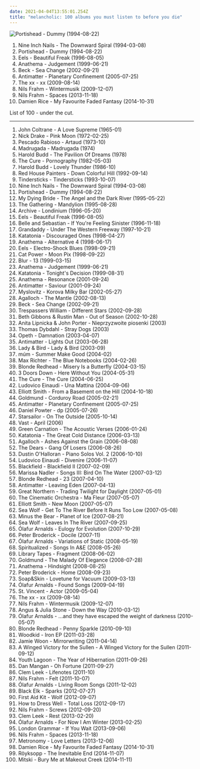```yaml
---
date: 2021-04-04T13:55:01.254Z
title: "melancholic: 100 albums you must listen to before you die"
---
```

![Portishead - Dummy (1994-08-22)](http://coverartarchive.org/release/87888070-1b25-4830-aebc-dee490058b74/2550628489-500.jpg "Portishead - Dummy (1994-08-22)")
<ol class="albums">
<li data-cover="http://coverartarchive.org/release/ab64976f-52a8-44e7-9aa3-d6703604bc2f/7159970718-500.jpg" data-tags="industrial, industrial rock" role="button">Nine Inch Nails - The Downward Spiral (1994-03-08)</li>
<li data-cover="http://coverartarchive.org/release/87888070-1b25-4830-aebc-dee490058b74/2550628489-500.jpg" data-tags="trip-hop" role="button">Portishead - Dummy (1994-08-22)</li>
<li data-cover="http://coverartarchive.org/release/31c452b7-6fc4-39eb-9a0c-1f349328c745/11388472171-500.jpg" data-tags="alternative, rock, alternative rock, indie rock, 90s" role="button">Eels - Beautiful Freak (1996-08-05)</li>
<li data-cover="https://img.discogs.com/lqdcerK4c8xbpCYjmTHXeMaMjdQ=/fit-in/389x494/filters:strip_icc():format(jpeg):mode_rgb():quality(90)/discogs-images/R-7528881-1608936675-9430.jpeg.jpg" data-tags="progressive rock" role="button">Anathema - Judgement (1999-06-21)</li>
<li data-cover="http://coverartarchive.org/release/09dc8894-bb52-4edd-a31b-e74e30753a44/7066111416-500.jpg" data-tags="singer-songwriter, acoustic, beck" role="button">Beck - Sea Change (2002-09-21)</li>
<li data-cover="http://coverartarchive.org/release/927f72a8-a1d7-3a78-8e5d-2cb81a9b38a5/936766829-500.jpg" data-tags="melancholic" role="button">Antimatter - Planetary Confinement (2005-07-25)</li>
<li data-cover="http://coverartarchive.org/release/2d9f9aac-1884-3939-a3b7-01437151e495/7167631451-500.jpg" data-tags="indie" role="button">The xx - xx (2009-08-14)</li>
<li data-cover="http://coverartarchive.org/release/40180f9e-b9c1-4bc4-958c-1499bfa3d3ea/19110230455-500.jpg" data-tags="modern classical, contemporary classical, neoclassical, post-classical, neo-classical, piano" role="button">Nils Frahm - Wintermusik (2009-12-07)</li>
<li data-cover="http://coverartarchive.org/release/18992f07-6b19-4d6f-8083-4e5204a153de/7220911774-500.jpg" data-tags="piano, contemporary classical, post-classical, modern classical, neo-classical, neoclassical, ambient, alternative, cinematic, melancholy, minimalism, melancholic, experimental-ambient, minimal ambient, minimalist, modern composition, piano ambient, contemporary piano, ambient piano, minimal piano" role="button">Nils Frahm - Spaces (2013-11-18)</li>
<li data-cover="http://coverartarchive.org/release/a5bb7a1b-f162-44a0-b833-69fb8bf13125/8706849113-500.jpg" data-tags="folk, acoustic, indie folk" role="button">Damien Rice - My Favourite Faded Fantasy (2014-10-31)</li>
</ol>
List of 100 - under the cut.
<!-- more -->

_________________

<ol class="albums">
<li data-cover="http://coverartarchive.org/release/eb5f77b4-1201-4df8-9d5c-76bc417ebd66/14047816005-500.jpg" data-tags="jazz" role="button">
John Coltrane - A Love Supreme (1965-01)
</li>
<li data-cover="http://coverartarchive.org/release/2a274c12-8785-351a-9155-1d6d2dfde21c/23137783404-500.jpg" data-tags="folk, singer-songwriter" role="button">
Nick Drake - Pink Moon (1972-02-25)
</li>
<li data-cover="http://coverartarchive.org/release/d9ad5347-9829-4fab-ace3-57eba05e7054/20462935528-500.jpg" data-tags="argentina, rock" role="button">
Pescado Rabioso - Artaud (1973-10)
</li>
<li data-cover="https://img.discogs.com/usYj9CbiJnPwv9DvaKruUaBhhc8=/fit-in/485x467/filters:strip_icc():format(jpeg):mode_rgb():quality(90)/discogs-images/R-2125275-1350224639-4039.jpeg.jpg" data-tags="norwegian" role="button">
Madrugada - Madrugada (1974)
</li>
<li data-cover="http://coverartarchive.org/release/9e3742f2-5591-3754-a1b1-6ccae9eeee01/6548227474-500.jpg" data-tags="ambient, contemporary classical, minimalism, piano, minimalist, neoclassical, post-classical, piano ambient, ambient piano" role="button">
Harold Budd - The Pavilion Of Dreams (1978)
</li>
<li data-cover="http://coverartarchive.org/release/b0d6d8ad-02d7-3f08-9128-47c734c2c446/7947353809-500.jpg" data-tags="post-punk, gothic rock" role="button">
The Cure - Pornography (1982-05-03)
</li>
<li data-cover="http://coverartarchive.org/release/f1da6792-3a6a-4e4c-97fc-fc2477b183ef/2906121265-500.jpg" data-tags="ambient, piano, contemporary classical, cinematic, melancholy, minimalism, melancholic, neoclassical, post-classical, piano ambient, contemporary piano, ambient piano" role="button">
Harold Budd - Lovely Thunder (1986-10)
</li>
<li data-cover="https://via.placeholder.com/450" data-tags="slowcore" role="button">
Red House Painters - Down Colorful Hill (1992-09-14)
</li>
<li data-cover="http://coverartarchive.org/release/c7bc2ec1-d14d-3e88-b96b-1a122e8f1269/25210354175-500.jpg" data-tags="melancholic" role="button">
Tindersticks - Tindersticks (1993-10-07)
</li>
<li data-cover="http://coverartarchive.org/release/ab64976f-52a8-44e7-9aa3-d6703604bc2f/7159970718-500.jpg" data-tags="industrial, industrial rock" role="button">
Nine Inch Nails - The Downward Spiral (1994-03-08)
</li>
<li data-cover="http://coverartarchive.org/release/87888070-1b25-4830-aebc-dee490058b74/2550628489-500.jpg" data-tags="trip-hop" role="button">
Portishead - Dummy (1994-08-22)
</li>
<li data-cover="http://coverartarchive.org/release/26ed17a4-e022-4abc-a11f-23437715f4f8/15399938306-500.jpg" data-tags="doom metal" role="button">
My Dying Bride - The Angel and the Dark River (1995-05-22)
</li>
<li data-cover="https://img.discogs.com/mXmbUGbg8s-pnwDZnxsR5EARqq4=/fit-in/600x600/filters:strip_icc():format(jpeg):mode_rgb():quality(90)/discogs-images/R-4950111-1433873709-1968.jpeg.jpg" data-tags="gothic metal, progressive metal, atmospheric metal" role="button">
The Gathering - Mandylion (1995-08-28)
</li>
<li data-cover="http://coverartarchive.org/release/92170779-0baf-31f4-930d-8213c7462eac/3435477482-500.jpg" data-tags="trip-hop" role="button">
Archive - Londinium (1996-05-20)
</li>
<li data-cover="http://coverartarchive.org/release/31c452b7-6fc4-39eb-9a0c-1f349328c745/11388472171-500.jpg" data-tags="alternative, rock, alternative rock, indie rock, 90s" role="button">
Eels - Beautiful Freak (1996-08-05)
</li>
<li data-cover="http://coverartarchive.org/release/2b3c2f96-91f9-4d82-8efb-bd51812cab3c/4629555490-500.jpg" data-tags="indie pop, 1996, indie" role="button">
Belle and Sebastian - If You're Feeling Sinister (1996-11-18)
</li>
<li data-cover="http://coverartarchive.org/release/a7f89d02-9f8c-40f5-adc7-9b63631bc464/13321854605-500.jpg" data-tags="indie, indie rock, 90s" role="button">
Grandaddy - Under The Western Freeway (1997-10-21)
</li>
<li data-cover="http://coverartarchive.org/release/f1d33de4-4c0d-453f-a13c-b7cb26de6e59/3596831408-500.jpg" data-tags="doom metal" role="button">
Katatonia - Discouraged Ones (1998-04-27)
</li>
<li data-cover="http://coverartarchive.org/release/9a51b23b-4594-4abe-8c69-19b8cfa49184/8630651837-500.jpg" data-tags="doom metal, progressive rock, progressive metal" role="button">
Anathema - Alternative 4 (1998-06-17)
</li>
<li data-cover="http://coverartarchive.org/release/18274d01-86aa-4f26-ab80-5526bd285d9b/5129179403-500.jpg" data-tags="90s, indie rock" role="button">
Eels - Electro-Shock Blues (1998-09-21)
</li>
<li data-cover="http://coverartarchive.org/release/5d58d210-a58c-4532-a2f5-54c6001a063d/12639050704-500.jpg" data-tags="90s, indie, mellow" role="button">
Cat Power - Moon Pix (1998-09-22)
</li>
<li data-cover="http://coverartarchive.org/release/16a2fa8b-480e-3d58-8c42-684b9bec1493/7940071006-500.jpg" data-tags="britpop" role="button">
Blur - 13 (1999-03-15)
</li>
<li data-cover="https://img.discogs.com/lqdcerK4c8xbpCYjmTHXeMaMjdQ=/fit-in/389x494/filters:strip_icc():format(jpeg):mode_rgb():quality(90)/discogs-images/R-7528881-1608936675-9430.jpeg.jpg" data-tags="progressive rock" role="button">
Anathema - Judgement (1999-06-21)
</li>
<li data-cover="http://coverartarchive.org/release/e0ff9610-23ad-4f33-b710-c28242482545/3596965456-500.jpg" data-tags="doom metal, depressive rock" role="button">
Katatonia - Tonight's Decision (1999-08-31)
</li>
<li data-cover="https://img.discogs.com/nb1EnJcA86CFw7ZQDmNBBINP0CA=/fit-in/600x600/filters:strip_icc():format(jpeg):mode_rgb():quality(90)/discogs-images/R-2947897-1442694714-5363.jpeg.jpg" data-tags="melancholic" role="button">
Anathema - Resonance (2001-09-24)
</li>
<li data-cover="https://via.placeholder.com/450" data-tags="ambient, dark ambient" role="button">
Antimatter - Saviour (2001-09-24)
</li>
<li data-cover="http://coverartarchive.org/release/a537debd-0c0d-4c63-8c4f-04031dc48adc/4707626371-500.jpg" data-tags="rock, alternative rock, polish" role="button">
Myslovitz - Korova Milky Bar (2002-05-27)
</li>
<li data-cover="http://coverartarchive.org/release/7ac99528-77a9-3624-84b7-3400f6f56e47/22056699402-500.jpg" data-tags="folk metal, doom metal" role="button">
Agalloch - The Mantle (2002-08-13)
</li>
<li data-cover="http://coverartarchive.org/release/09dc8894-bb52-4edd-a31b-e74e30753a44/7066111416-500.jpg" data-tags="singer-songwriter, acoustic, beck" role="button">
Beck - Sea Change (2002-09-21)
</li>
<li data-cover="http://coverartarchive.org/release/2a9d5a0a-d699-4a6b-9418-e3e9aff9a64b/3452268315-500.jpg" data-tags="dream pop, shoegaze" role="button">
Trespassers William - Different Stars (2002-09-28)
</li>
<li data-cover="http://coverartarchive.org/release/d6dfec82-bdcc-4e05-9d8e-7666f9e74c0b/14023327941-500.jpg" data-tags="female vocalists, trip-hop" role="button">
Beth Gibbons & Rustin Man - Out of Season (2002-10-28)
</li>
<li data-cover="http://coverartarchive.org/release/5cfe6da9-3873-4c50-8727-843ca258e3fb/21383893045-500.jpg" data-tags="melancholic" role="button">
Anita Lipnicka & John Porter - Nieprzyzwoite piosenki (2003)
</li>
<li data-cover="http://coverartarchive.org/release/79e7d819-e3fc-4df0-89ff-4bb732b443c1/20839334016-500.jpg" data-tags="norwegian, scandinavian, melancholic, autumn, favorites ever, skiver, albums 2, maarts, music to drink slowly" role="button">
Thomas Dybdahl - Stray Dogs (2003)
</li>
<li data-cover="http://coverartarchive.org/release/3fe02bae-ffbc-3a1f-82b7-d7b338f78b71/6695442614-500.jpg" data-tags="progressive rock" role="button">
Opeth - Damnation (2003-04-07)
</li>
<li data-cover="https://img.discogs.com/yTJ2t-oOJApxEaVPxI_k-iuaL4E=/fit-in/600x600/filters:strip_icc():format(jpeg):mode_rgb():quality(90)/discogs-images/R-5719220-1404862392-1331.jpeg.jpg" data-tags="ambient, darkwave, dark ambient" role="button">
Antimatter - Lights Out (2003-06-28)
</li>
<li data-cover="https://via.placeholder.com/450" data-tags="70s, indie rock, dreamy, melancholic, lullaby, underappreciated, a, music for sleepless nights, the best of 2003, rozne takie sobie lubie, soft silly music, spokojnie tu jest, poznac to musze bardziej, painting inspirations" role="button">
Lady & Bird - Lady & Bird (2003-09)
</li>
<li data-cover="http://coverartarchive.org/release/68c7d49e-060e-3a47-88b4-8a1722859358/11078589852-500.jpg" data-tags="icelandic, electronic" role="button">
múm - Summer Make Good (2004-02)
</li>
<li data-cover="http://coverartarchive.org/release/ea46398a-5501-45ec-a5f5-09a29d031f45/22058531098-500.jpg" data-tags="post-classical, contemporary classical, neoclassical, modern classical, neo-classical, piano, neo classical, postclassical, post classical" role="button">
Max Richter - The Blue Notebooks (2004-02-26)
</li>
<li data-cover="http://coverartarchive.org/release/0a8790e5-e48d-3bf1-8b51-8d9fadf0fa4c/3717423059-500.jpg" data-tags="indie, indie rock" role="button">
Blonde Redhead - Misery Is a Butterfly (2004-03-15)
</li>
<li data-cover="http://coverartarchive.org/release/6f63a705-2e3d-451c-a8e9-0ae7025f9055/12844808386-500.jpg" data-tags="hard rock" role="button">
3 Doors Down - Here Without You (2004-05-31)
</li>
<li data-cover="http://coverartarchive.org/release/25e2716b-2c65-3ef8-b4ff-afc96570347d/7947383918-500.jpg" data-tags="post-punk, rock, alternative" role="button">
The Cure - The Cure (2004-06-25)
</li>
<li data-cover="http://coverartarchive.org/release/5fd13a50-7aee-4338-a1da-de7322a8602b/20520816503-500.jpg" data-tags="contemporary classical, modern classical, neoclassical, neo-classical, post-classical, minimalism, neo classical, minimalist" role="button">
Ludovico Einaudi - Una Mattina (2004-09-06)
</li>
<li data-cover="http://coverartarchive.org/release/f01097d5-8a73-3585-8c62-3831a3bd0db6/16096949332-500.jpg" data-tags="singer-songwriter, indie" role="button">
Elliott Smith - From a Basement on the Hill (2004-10-18)
</li>
<li data-cover="http://coverartarchive.org/release/426b3f5f-9aeb-4978-9b33-1699ff208be7/21277413638-500.jpg" data-tags="piano, ambient" role="button">
Goldmund - Corduroy Road (2005-02-21)
</li>
<li data-cover="http://coverartarchive.org/release/927f72a8-a1d7-3a78-8e5d-2cb81a9b38a5/936766829-500.jpg" data-tags="melancholic" role="button">
Antimatter - Planetary Confinement (2005-07-25)
</li>
<li data-cover="https://img.discogs.com/Ea8FbKi9AUBh-cEGJXfLVl3YewY=/fit-in/600x600/filters:strip_icc():format(jpeg):mode_rgb():quality(90)/discogs-images/R-591248-1184317356.jpeg.jpg" data-tags="pop, daniel powter" role="button">
Daniel Powter - dp (2005-07-26)
</li>
<li data-cover="https://via.placeholder.com/450" data-tags="rock, britpop" role="button">
Starsailor - On The Outside (2005-10-14)
</li>
<li data-cover="https://img.discogs.com/ThguOkN1F1n8C2WWPuqf3c9XrS8=/fit-in/500x500/filters:strip_icc():format(jpeg):mode_rgb():quality(90)/discogs-images/R-1071179-1189934902.jpeg.jpg" data-tags="alternative, melancholic" role="button">
Vast - April (2006)
</li>
<li data-cover="http://coverartarchive.org/release/7df49ccd-3a84-4424-8ffa-07f660ba4865/10866678503-500.jpg" data-tags="acoustic, progressive rock" role="button">
Green Carnation - The Acoustic Verses (2006-01-24)
</li>
<li data-cover="https://img.discogs.com/Wt7pTVZhLSxj2iE59N8os6Pdt8U=/fit-in/600x600/filters:strip_icc():format(jpeg):mode_rgb():quality(90)/discogs-images/R-2944076-1467306082-9527.jpeg.jpg" data-tags="doom metal, progressive metal" role="button">
Katatonia - The Great Cold Distance (2006-03-13)
</li>
<li data-cover="http://coverartarchive.org/release/b943e89a-2ae7-4cce-940a-c434c4f068cf/19071273840-500.jpg" data-tags="doom metal, folk metal, progressive metal" role="button">
Agalloch - Ashes Against the Grain (2006-08-08)
</li>
<li data-cover="https://via.placeholder.com/450" data-tags="broken social scene and friends" role="button">
The Dears - Gang Of Losers (2006-08-26)
</li>
<li data-cover="https://via.placeholder.com/450" data-tags="piano, contemporary classical, neoclassical, post-classical, neo-classical, modern classical" role="button">
Dustin O'Halloran - Piano Solos Vol. 2 (2006-10-10)
</li>
<li data-cover="http://coverartarchive.org/release/cbea7b36-3edb-392a-b703-f4d0b648deed/20544497982-500.jpg" data-tags="piano, contemporary classical, neoclassical" role="button">
Ludovico Einaudi - Divenire (2006-11-07)
</li>
<li data-cover="http://coverartarchive.org/release/3412f681-acd0-414f-8435-45a995deb318/2331822335-500.jpg" data-tags="progressive rock" role="button">
Blackfield - Blackfield II (2007-02-09)
</li>
<li data-cover="http://coverartarchive.org/release/6612f329-7d59-4578-8128-c2a2ec86565c/8703131155-500.jpg" data-tags="folk" role="button">
Marissa Nadler - Songs III: Bird On The Water (2007-03-12)
</li>
<li data-cover="http://coverartarchive.org/release/dbf7a1c7-d89c-3823-b2d1-6cf2515e3c31/8173020368-500.jpg" data-tags="shoegaze, indie rock, dream pop" role="button">
Blonde Redhead - 23 (2007-04-10)
</li>
<li data-cover="http://coverartarchive.org/release/301832d9-f503-4e5f-945c-f77e66c4cd59/936789634-500.jpg" data-tags="progressive rock" role="button">
Antimatter - Leaving Eden (2007-04-13)
</li>
<li data-cover="http://coverartarchive.org/release/0199cb42-c497-4dde-96fb-d6fe5bcf6199/19923477364-500.jpg" data-tags="electronic, indie, pop, rock, alternative, indie pop, indie rock, unique, melancholic, purchased 09, try, light metal" role="button">
Great Northern - Trading Twilight for Daylight (2007-05-01)
</li>
<li data-cover="https://via.placeholder.com/450" data-tags="downtempo, chillout" role="button">
The Cinematic Orchestra - Ma Fleur (2007-05-07)
</li>
<li data-cover="https://img.discogs.com/lU-jb1-v8HnHNIeuFYS8UuKtkNY=/fit-in/600x600/filters:strip_icc():format(jpeg):mode_rgb():quality(90)/discogs-images/R-9832099-1487024275-2085.jpeg.jpg" data-tags="singer-songwriter, indie, indie rock" role="button">
Elliott Smith - New Moon (2007-05-07)
</li>
<li data-cover="http://coverartarchive.org/release/4ab7278a-20f0-49b2-b157-0a6baf1052c5/1951082691-500.jpg" data-tags="mellow" role="button">
Sea Wolf - Get To The River Before It Runs Too Low (2007-05-08)
</li>
<li data-cover="http://coverartarchive.org/release/e3c0a8ce-6f8f-4aa2-9db0-f0a9a44504d8/2103706278-500.jpg" data-tags="indie rock, indie, mellow" role="button">
Minus the Bear - Planet of Ice (2007-08-21)
</li>
<li data-cover="http://coverartarchive.org/release/1f535139-1a00-4da7-89cc-94cb50ceb44d/3886056504-500.jpg" data-tags="indie folk, indie, indie rock, singer-songwriter, autumn" role="button">
Sea Wolf - Leaves In The River (2007-09-25)
</li>
<li data-cover="http://coverartarchive.org/release/7ed90c22-74e5-3a9b-a047-5f9bcbcb01bd/1485447652-500.jpg" data-tags="piano, contemporary classical, neoclassical, post-classical, ambient" role="button">
Ólafur Arnalds - Eulogy for Evolution (2007-10-29)
</li>
<li data-cover="http://coverartarchive.org/release/be0d3350-c06e-4f65-b43e-35454398d9d6/17591709960-500.jpg" data-tags="piano, ambient" role="button">
Peter Broderick - Docile (2007-11)
</li>
<li data-cover="http://coverartarchive.org/release/f7fda273-5504-47f0-a249-1d646ea3d517/5930060763-500.jpg" data-tags="neo-classical, contemporary classical, modern classical, neoclassical, post-classical, piano, neo classical, postclassical, post classical" role="button">
Ólafur Arnalds - Variations of Static (2008-05-19)
</li>
<li data-cover="http://coverartarchive.org/release/bb3ba958-719d-4ec0-942b-8a4d6c18f373/12135240940-500.jpg" data-tags="british, sad, dreamy, atmospheric, melancholy, 00s" role="button">
Spiritualized - Songs In A&E (2008-05-26)
</li>
<li data-cover="http://coverartarchive.org/release/0ab3e83e-9828-4653-b15d-68364cfeb9f6/6687658194-500.jpg" data-tags="neoclassical, contemporary classical, post-classical, modern classical, piano, neo-classical" role="button">
Library Tapes - Fragment (2008-06-02)
</li>
<li data-cover="http://coverartarchive.org/release/336b5981-acbf-4993-9138-a15fa2b533b0/4577888247-500.jpg" data-tags="neoclassical, post-classical, piano, contemporary classical, neo-classical, ambient, modern classical" role="button">
Goldmund - The Malady Of Elegance (2008-07-28)
</li>
<li data-cover="http://coverartarchive.org/release/c0c588fc-5669-4b8f-b25c-560111e0bbba/5284367213-500.jpg" data-tags="acoustic, progressive rock" role="button">
Anathema - Hindsight (2008-08-25)
</li>
<li data-cover="https://img.discogs.com/Llq58xhUxQGqEi0cWZG6ehU_Zu8=/fit-in/500x500/filters:strip_icc():format(jpeg):mode_rgb():quality(90)/discogs-images/R-3596746-1337393999-5756.jpeg.jpg" data-tags="folk" role="button">
Peter Broderick - Home (2008-09-23)
</li>
<li data-cover="https://img.discogs.com/5ULMdii6V1Px_WEq_Gnq-FYTwV4=/fit-in/500x500/filters:strip_icc():format(jpeg):mode_rgb():quality(90)/discogs-images/R-1690134-1266618713.jpeg.jpg" data-tags="piano" role="button">
Soap&Skin - Lovetune for Vacuum (2009-03-13)
</li>
<li data-cover="http://coverartarchive.org/release/705de6f0-e4a1-4d0e-bef7-eeae4f5115b5/5930038642-500.jpg" data-tags="contemporary classical, modern classical, neoclassical, post-classical, neo-classical, piano, neo classical, postclassical, post classical" role="button">
Ólafur Arnalds - Found Songs (2009-04-19)
</li>
<li data-cover="http://coverartarchive.org/release/1e1786e5-c6da-3bcf-961d-3b21a49ee9dc/13204157353-500.jpg" data-tags="indie pop, art pop, indie" role="button">
St. Vincent - Actor (2009-05-04)
</li>
<li data-cover="http://coverartarchive.org/release/2d9f9aac-1884-3939-a3b7-01437151e495/7167631451-500.jpg" data-tags="indie" role="button">
The xx - xx (2009-08-14)
</li>
<li data-cover="http://coverartarchive.org/release/40180f9e-b9c1-4bc4-958c-1499bfa3d3ea/19110230455-500.jpg" data-tags="modern classical, contemporary classical, neoclassical, post-classical, neo-classical, piano" role="button">
Nils Frahm - Wintermusik (2009-12-07)
</li>
<li data-cover="https://img.discogs.com/LrhznqUrhrbnOX4LXZY3sr6kwJw=/fit-in/293x293/filters:strip_icc():format(jpeg):mode_rgb():quality(90)/discogs-images/R-2187241-1268704983.jpeg.jpg" data-tags="folk, australian, acoustic, indie" role="button">
Angus & Julia Stone - Down the Way (2010-03-12)
</li>
<li data-cover="https://img.discogs.com/ljxpxTe9s-ze-oe0sLwEJapRRbU=/fit-in/600x625/filters:strip_icc():format(jpeg):mode_rgb():quality(90)/discogs-images/R-14764477-1581542473-4562.jpeg.jpg" data-tags="contemporary classical, neoclassical, modern classical, post-classical, neo-classical, piano" role="button">
Ólafur Arnalds - ...and they have escaped the weight of darkness (2010-05-07)
</li>
<li data-cover="http://coverartarchive.org/release/93922dd3-28a6-329a-ab40-a8c63535f743/3717426092-500.jpg" data-tags="indie, dream pop, 4ad" role="button">
Blonde Redhead - Penny Sparkle (2010-09-10)
</li>
<li data-cover="http://coverartarchive.org/release/33a8f17b-10c0-40f3-8a6c-3711b0bceda0/2926396596-500.jpg" data-tags="indie folk" role="button">
Woodkid - Iron EP (2011-03-28)
</li>
<li data-cover="http://coverartarchive.org/release/8164140b-6d5f-3a69-a19a-6785446191e9/852058673-500.jpg" data-tags="soul" role="button">
Jamie Woon - Mirrorwriting (2011-04-14)
</li>
<li data-cover="http://coverartarchive.org/release/566e2e7c-9cc6-41f9-864c-2bb65f540436/3979522473-500.jpg" data-tags="modern classical, contemporary classical, neoclassical, post-classical, neo-classical, piano, neo classical, postclassical, post classical" role="button">
A Winged Victory for the Sullen - A Winged Victory for the Sullen (2011-09-12)
</li>
<li data-cover="https://img.discogs.com/-BR4yY32Gdk7o4SF5Ha0Wvj9gp0=/fit-in/600x600/filters:strip_icc():format(jpeg):mode_rgb():quality(90)/discogs-images/R-3020807-1318528929.jpeg.jpg" data-tags="dream pop" role="button">
Youth Lagoon - The Year of Hibernation (2011-09-26)
</li>
<li data-cover="http://coverartarchive.org/release/b4cfc997-a4d0-4703-8058-9ffef127d537/16424727978-500.jpg" data-tags="singer-songwriter, canadian, melancholic, lieblingslied, play on words, lieblingssongs, webrecced" role="button">
Dan Mangan - Oh Fortune (2011-09-27)
</li>
<li data-cover="https://via.placeholder.com/450" data-tags="ambient, contemporary classical, piano, cinematic, neoclassical, post-classical, melancholy, melancholic, modern classical, contemporary piano" role="button">
Clem Leek - Lifenotes (2011-10)
</li>
<li data-cover="http://coverartarchive.org/release/def95a4a-16c7-4c32-bd31-b947222e3be3/2750964464-500.jpg" data-tags="contemporary classical, neoclassical, post-classical, modern classical, neo-classical, piano" role="button">
Nils Frahm - Felt (2011-10-07)
</li>
<li data-cover="http://coverartarchive.org/release/56a15cf2-a435-48c9-8fdc-642e24aff561/4237979092-500.jpg" data-tags="contemporary classical, neoclassical, post-classical, neo-classical, modern classical, piano" role="button">
Ólafur Arnalds - Living Room Songs (2011-12-02)
</li>
<li data-cover="http://coverartarchive.org/release/09391b51-7c9d-44b2-8e86-03fe36ba71ed/13775637323-500.jpg" data-tags="ambient, piano, atmospheric, melancholic, modern classical, dream music" role="button">
Black Elk - Sparks (2012-07-27)
</li>
<li data-cover="http://coverartarchive.org/release/8bd613e5-a2c5-4852-80c1-b45a0ea9232e/10917447319-500.jpg" data-tags="chillout, female vocalists, melancholic, celtic, native americans" role="button">
First Aid Kit - Wolf (2012-09-07)
</li>
<li data-cover="http://coverartarchive.org/release/dc277a4e-10de-4693-a8e4-6e657a056cda/28396159564-500.jpg" data-tags="alternative rnb" role="button">
How to Dress Well - Total Loss (2012-09-17)
</li>
<li data-cover="https://via.placeholder.com/450" data-tags="contemporary classical, neoclassical, post-classical, piano, modern classical, neo-classical" role="button">
Nils Frahm - Screws (2012-09-20)
</li>
<li data-cover="http://coverartarchive.org/release/72d8365e-491d-4e5e-b20b-eb689cb34b88/21944987702-500.jpg" data-tags="ambient, alternative, piano, cinematic, contemporary classical, melancholy, minimalism, melancholic, modern classical, neo-classical, experimental-ambient, minimal ambient, minimalist, neoclassical, modern composition, post-classical, piano ambient, contemporary piano, ambient piano, minimal piano" role="button">
Clem Leek - Rest (2013-02-20)
</li>
<li data-cover="http://coverartarchive.org/release/c05a9fd9-d173-444e-a08a-65b65251a852/6168548089-500.jpg" data-tags="contemporary classical, neoclassical, post-classical, modern classical, neo-classical, piano, neo classical, postclassical, post classical" role="button">
Ólafur Arnalds - For Now I Am Winter (2013-02-25)
</li>
<li data-cover="http://coverartarchive.org/release/915f9487-03ba-49fb-84fe-1ff4cb5d5ece/5098039469-500.jpg" data-tags="indie pop" role="button">
London Grammar - If You Wait (2013-09-06)
</li>
<li data-cover="http://coverartarchive.org/release/18992f07-6b19-4d6f-8083-4e5204a153de/7220911774-500.jpg" data-tags="piano, contemporary classical, post-classical, modern classical, neo-classical, neoclassical, ambient, alternative, cinematic, melancholy, minimalism, melancholic, experimental-ambient, minimal ambient, minimalist, modern composition, piano ambient, contemporary piano, ambient piano, minimal piano" role="button">
Nils Frahm - Spaces (2013-11-18)
</li>
<li data-cover="http://coverartarchive.org/release/5adeb0cd-f15c-447c-82a4-2d6fb5279436/6728311268-500.jpg" data-tags="indie pop, british" role="button">
Metronomy - Love Letters (2013-12-06)
</li>
<li data-cover="http://coverartarchive.org/release/a5bb7a1b-f162-44a0-b833-69fb8bf13125/8706849113-500.jpg" data-tags="folk, acoustic, indie folk" role="button">
Damien Rice - My Favourite Faded Fantasy (2014-10-31)
</li>
<li data-cover="http://coverartarchive.org/release/7704bdf5-5fcd-4f80-a759-30fba880bfe6/8762633349-500.jpg" data-tags="electronic, downtempo" role="button">
Röyksopp - The Inevitable End (2014-11-07)
</li>
<li data-cover="http://coverartarchive.org/release/283133d8-a904-4b45-992e-3d286e93de06/8951746002-500.jpg" data-tags="indie rock" role="button">
Mitski - Bury Me at Makeout Creek (2014-11-11)
</li>
</ol>